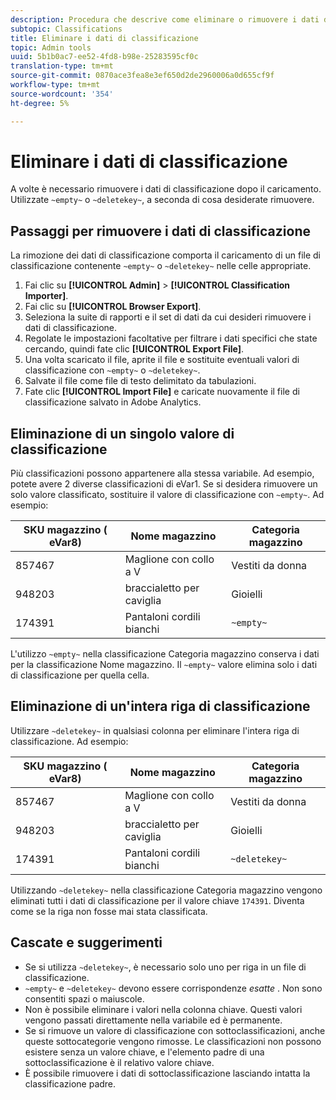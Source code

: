 ```yaml
---
description: Procedura che descrive come eliminare o rimuovere i dati di classificazione.
subtopic: Classifications
title: Eliminare i dati di classificazione
topic: Admin tools
uuid: 5b1b0ac7-ee52-4fd8-b98e-25283595cf0c
translation-type: tm+mt
source-git-commit: 0870ace3fea8e3ef650d2de2960006a0d655cf9f
workflow-type: tm+mt
source-wordcount: '354'
ht-degree: 5%

---
```



# Eliminare i dati di classificazione

A volte è necessario rimuovere i dati di classificazione dopo il caricamento. Utilizzate `~empty~` o `~deletekey~`, a seconda di cosa desiderate rimuovere.

## Passaggi per rimuovere i dati di classificazione

La rimozione dei dati di classificazione comporta il caricamento di un file di classificazione contenente `~empty~` o `~deletekey~` nelle celle appropriate.

1. Fai clic su **[!UICONTROL Admin]** > **[!UICONTROL Classification Importer]**.
1. Fai clic su **[!UICONTROL Browser Export]**.
1. Seleziona la suite di rapporti e il set di dati da cui desideri rimuovere i dati di classificazione.
1. Regolate le impostazioni facoltative per filtrare i dati specifici che state cercando, quindi fate clic **[!UICONTROL Export File]**.
1. Una volta scaricato il file, aprite il file e sostituite eventuali valori di classificazione con `~empty~` o `~deletekey~`.
1. Salvate il file come file di testo delimitato da tabulazioni.
1. Fate clic **[!UICONTROL Import File]** e caricate nuovamente il file di classificazione salvato in  Adobe Analytics.

## Eliminazione di un singolo valore di classificazione

Più classificazioni possono appartenere alla stessa variabile. Ad esempio, potete avere 2 diverse classificazioni di  eVar1. Se si desidera rimuovere un solo valore classificato, sostituire il valore di classificazione con `~empty~`. Ad esempio:

| SKU magazzino ( eVar8) | Nome magazzino | Categoria magazzino |
| --- | --- | --- |
| 857467 | Maglione con collo a V | Vestiti da donna |
| 948203 | braccialetto per caviglia | Gioielli |
| 174391 | Pantaloni cordili bianchi | `~empty~` |

L&#39;utilizzo `~empty~` nella classificazione Categoria magazzino conserva i dati per la classificazione Nome magazzino. Il `~empty~` valore elimina solo i dati di classificazione per quella cella.

## Eliminazione di un&#39;intera riga di classificazione

Utilizzare `~deletekey~` in qualsiasi colonna per eliminare l&#39;intera riga di classificazione. Ad esempio:

| SKU magazzino ( eVar8) | Nome magazzino | Categoria magazzino |
| --- | --- | --- |
| 857467 | Maglione con collo a V | Vestiti da donna |
| 948203 | braccialetto per caviglia | Gioielli |
| 174391 | Pantaloni cordili bianchi | `~deletekey~` |

Utilizzando `~deletekey~` nella classificazione Categoria magazzino vengono eliminati tutti i dati di classificazione per il valore chiave `174391`. Diventa come se la riga non fosse mai stata classificata.

## Cascate e suggerimenti

* Se si utilizza `~deletekey~`, è necessario solo uno per riga in un file di classificazione.
* `~empty~` e `~deletekey~` devono essere corrispondenze *esatte* . Non sono consentiti spazi o maiuscole.
* Non è possibile eliminare i valori nella colonna chiave. Questi valori vengono passati direttamente nella variabile ed è permanente.
* Se si rimuove un valore di classificazione con sottoclassificazioni, anche queste sottocategorie vengono rimosse. Le classificazioni non possono esistere senza un valore chiave, e l&#39;elemento padre di una sottoclassificazione è il relativo valore chiave.
* È possibile rimuovere i dati di sottoclassificazione lasciando intatta la classificazione padre.

